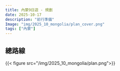 ```yaml
---
title: 內蒙9日遊 - 規劃
date: 2025-10-17
description: "前行準備"
Image: "img/2025_10_mongolia/plan_cover.png"
tags: ["內蒙"]
---
```


## 總路線
{{< figure src="/img/2025_10_mongolia/plan.png">}}

